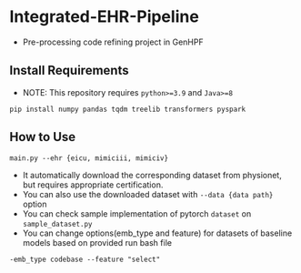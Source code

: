 # Integrated-EHR-Pipeline
- Pre-processing code refining project in GenHPF

## Install Requirements
- NOTE: This repository requires `python>=3.9` and `Java>=8`
```
pip install numpy pandas tqdm treelib transformers pyspark
```
## How to Use
```
main.py --ehr {eicu, mimiciii, mimiciv}
```
- It automatically download the corresponding dataset from physionet, but requires appropriate certification.
- You can also use the downloaded dataset with `--data {data path}` option
- You can check sample implementation of pytorch `dataset` on `sample_dataset.py`
- You can change options(emb_type and feature) for datasets of baseline models based on provided run bash file

```
-emb_type codebase --feature "select"
```
